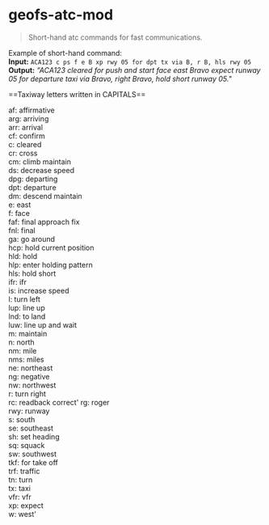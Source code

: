 # geofs-atc-mod
> Short-hand atc commands for fast communications.

Example of short-hand command:<br>
**Input:** `ACA123 c ps f e B xp rwy 05 for dpt tx via B, r B, hls rwy 05`<br>
**Output:** *"ACA123 cleared for push and start face east Bravo expect runway 05 for departure taxi via Bravo, right Bravo, hold short runway 05."*

==Taxiway letters written in CAPITALS==

af: affirmative<br>
arg: arriving<br>
arr: arrival<br>
cf: confirm<br>
c: cleared<br>
cr: cross<br>
cm: climb maintain<br>
ds: decrease speed<br>
dpg: departing<br>
dpt: departure<br>
dm: descend maintain<br>
e: east<br>
f: face<br>
faf: final approach fix<br>
fnl: final<br>
ga: go around<br>
hcp: hold current position<br>
hld: hold<br>
hlp: enter holding pattern<br>
hls: hold short<br>
ifr: ifr<br>
is: increase speed<br>
l: turn left<br>
lup: line up<br>
lnd: to land<br>
luw: line up and wait<br>
m: maintain<br>
n: north<br>
nm: mile<br>
nms: miles<br>
ne: northeast<br>
ng: negative<br>
nw: northwest<br>
r: turn right<br>
rc: readback correct'
rg: roger<br>
rwy: runway<br>
s: south<br>
se: southeast<br>
sh: set heading<br>
sq: squack<br>
sw: southwest<br>
tkf: for take off<br>
trf: traffic<br>
tn: turn<br>
tx: taxi<br>
vfr: vfr<br>
xp: expect<br>
w: west'
